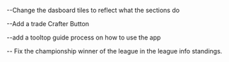 --Change the dasboard tiles to reflect what the sections do

--Add a trade Crafter Button

--add a tooltop guide process on how to use the app

-- Fix the championship winner of the league in the league info standings. 